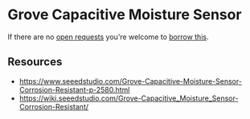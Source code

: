 # Grove Capacitive Moisture Sensor
If there are no [open requests](../../../../issues?q=is%3Aissue+is%3Aopen+%22Grove+Capacitive+Moisture+Sensor%22+in%3Atitle) you're welcome to [borrow this](../../../../issues/new?title=Borrow+request+for+Grove+Capacitive+Moisture+Sensor&body=1+piece+of+%5Bthis%5D%28..%2Fblob%2Fmain%2F.%2FHardware%2FSensors%2FGrove_Capacitive_Moisture_Sensor.md%29+for+~2+weeks.).

## Resources
- https://www.seeedstudio.com/Grove-Capacitive-Moisture-Sensor-Corrosion-Resistant-p-2580.html
- https://wiki.seeedstudio.com/Grove-Capacitive_Moisture_Sensor-Corrosion-Resistant/
